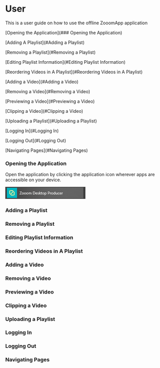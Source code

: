 # User 
This is a user guide on how to use the offline ZooomApp application

[Opening the Application](### Opening the Application)

[Adding A Playlist](#Adding a Playlist)

[Removing a Playlist](#Removing a Playlist)

[Editing Playlist Information](#Editing Playlist Information)

[Reordering Videos in A Playlist](#Reordering Videos in A Playlist)

[Adding a Video](#Adding a Video)

[Removing a Video](#Removing a Video)

[Previewing a Video](#Previewing a Video)

[Clipping a Video](#Clipping a Video)

[Uploading a Playlist](#Uploading a Playlist)

[Logging In](#Logging In)

[Logging Out](#Logging Out)

[Navigating Pages](#Navigating Pages)

### Opening the Application
Open the application by clicking the application icon wherever apps are accessible on your device.

![App Icon](https://github.com/Line98Dev/offline-video-editing/blob/master/Auxiliary%20Files/UWP-Screenshots/windows-start-menu-application.png)

### Adding a Playlist

### Removing a Playlist

### Editing Playlist Information

### Reordering Videos in A Playlist

### Adding a Video

### Removing a Video

### Previewing a Video

### Clipping a Video

### Uploading a Playlist

### Logging In

### Logging Out

### Navigating Pages

